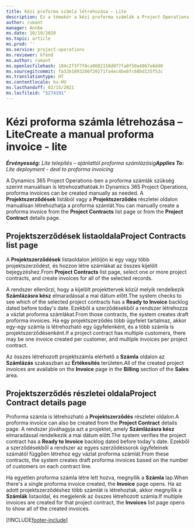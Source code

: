 ```yaml
---
title: Kézi proforma számla létrehozása – Lite
description: Ez a témakör a kézi proforma számlák a Project Operations alkalmazásban való létrehozásáról nyújt tájékoztatást.
author: rumant
manager: Annbe
ms.date: 10/19/2020
ms.topic: article
ms.prod: ''
ms.service: project-operations
ms.reviewer: kfend
ms.author: rumant
ms.openlocfilehash: 104c2f3f7f0ca0682158d0f7fa0f50a4967e6dd0
ms.sourcegitcommit: fa32b1893286f20271fa4ec4be8fc68bd135f53c
ms.translationtype: HT
ms.contentlocale: hu-HU
ms.lasthandoff: 02/15/2021
ms.locfileid: "5274191"
---
```

# <a name="create-a-manual-proforma-invoice---lite"></a><span data-ttu-id="15839-103">Kézi proforma számla létrehozása – Lite</span><span class="sxs-lookup"><span data-stu-id="15839-103">Create a manual proforma invoice - lite</span></span>

<span data-ttu-id="15839-104">_**Érvényesség:** Lite telepítés – ajánlattól proforma számlázásig_</span><span class="sxs-lookup"><span data-stu-id="15839-104">_**Applies To:** Lite deployment - deal to proforma invoicing_</span></span>

<span data-ttu-id="15839-105">A Dynamics 365 Project Operations-ben a proforma számlák szükség szerint manuálisan is létrehozathatóak.</span><span class="sxs-lookup"><span data-stu-id="15839-105">In Dynamics 365 Project Operations, proforma invoices can be created manually as needed.</span></span> <span data-ttu-id="15839-106">A **Projektszerződések** listából vagy a **Projektszerződés** részletei oldalon manuálisan létrehozhatja a proforma számlát.</span><span class="sxs-lookup"><span data-stu-id="15839-106">You can manually create a proforma invoice from the **Project Contracts** list page or from the **Project Contract** details page.</span></span>

##  <a name="project-contracts-list-page"></a><span data-ttu-id="15839-107">Projektszerződések listaoldala</span><span class="sxs-lookup"><span data-stu-id="15839-107">Project Contracts list page</span></span>

<span data-ttu-id="15839-108">A **Projektszerződések** listaoldalon jelöljön ki egy vagy több projektszerződést, és hozzon létre számlákat az összes kijelölt bejegyzéshez.</span><span class="sxs-lookup"><span data-stu-id="15839-108">From **Project Contracts** list page, select one or more project contracts, and create invoices for all of the selected records.</span></span>

<span data-ttu-id="15839-109">A rendszer ellenőrzi, hogy a kijelölt projekttervek közül melyik rendelkezik **Számlázásra kész** elmaradással a mai dátum előtt.</span><span class="sxs-lookup"><span data-stu-id="15839-109">The system checks to see which of the selected project contracts has a **Ready to Invoice** backlog dated before today's date.</span></span> <span data-ttu-id="15839-110">Ezekből a szerződésekből a rendszer létrehozza a vázlat proforma számlákat.</span><span class="sxs-lookup"><span data-stu-id="15839-110">From those contracts, the system creates draft proforma invoices.</span></span> <span data-ttu-id="15839-111">Ha egy projektszerződés több ügyfelet tartalmaz, akkor egy-egy számla is létrehozható egy ügyfelenként, és a több számla is projektszerződésenként.</span><span class="sxs-lookup"><span data-stu-id="15839-111">If a project contract has multiple customers, there may be one invoice created per customer, and multiple invoices per project contract.</span></span>

<span data-ttu-id="15839-112">Az összes létrehozott projektszámla elérhető a **Számla** oldalon az **Számlázás** szakaszban az **Értékesítés** területen.</span><span class="sxs-lookup"><span data-stu-id="15839-112">All of the created project invoices are available on the **Invoice** page in the **Billing** section of the **Sales** area.</span></span>

## <a name="project-contract-details-page"></a><span data-ttu-id="15839-113">Projektszerződés részletei oldala</span><span class="sxs-lookup"><span data-stu-id="15839-113">Project Contract details page</span></span>

<span data-ttu-id="15839-114">Proforma számla is létrehozható a **Projektszerződés** részletei oldalon.</span><span class="sxs-lookup"><span data-stu-id="15839-114">A proforma invoice can also be created from the **Project Contract** details page.</span></span> <span data-ttu-id="15839-115">A rendszer jóváhagyja azt a projektet, amely **Számlázásra kész** elmaradással rendelkezik a mai dátum előtt.</span><span class="sxs-lookup"><span data-stu-id="15839-115">The system verifies the project contract has a **Ready to Invoice** backlog dated before today's date.</span></span> <span data-ttu-id="15839-116">Ezekből a szerződésekből a rendszer az egyes szerződéssorok ügyfeleinek számától függően létrehoz egy vázlat proforma számlát.</span><span class="sxs-lookup"><span data-stu-id="15839-116">From these contracts, the system creates draft proforma invoices based on the number of customers on each contract line.</span></span>

<span data-ttu-id="15839-117">Ha egyetlen proforma számla létre lett hozva, megnyílik a **Számla** lap.</span><span class="sxs-lookup"><span data-stu-id="15839-117">When there's a single proforma invoice created, the **Invoice** page opens.</span></span> <span data-ttu-id="15839-118">Ha az adott projektszerződéshez több számlát is létrehoztak, akkor megnyílik a **Számlák** listaoldal, és megjelenik az összes létrehozott számla.</span><span class="sxs-lookup"><span data-stu-id="15839-118">If multiple invoices are created for that project contract, the **Invoices** list page opens to show all of the created invoices.</span></span>


[!INCLUDE[footer-include](../../includes/footer-banner.md)]